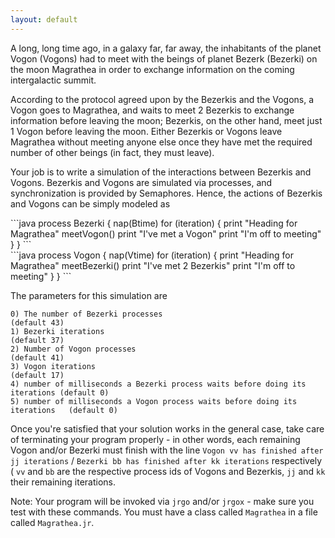 ```yaml
---
layout: default
---
```


A long, long time ago, in a galaxy far, far away, the inhabitants of the planet Vogon (Vogons) had to meet
with the beings of planet Bezerk (Bezerki) on the moon Magrathea in order to exchange information on the
coming intergalactic summit.

According to the protocol agreed upon by the Bezerkis and the Vogons, a Vogon goes to Magrathea, and
waits to meet 2 Bezerkis to exchange information before leaving the moon; Bezerkis, on the other hand,
meet just 1 Vogon before leaving the moon. Either Bezerkis or Vogons leave Magrathea without meeting
anyone else once they have met the required number of other beings (in fact, they must leave).

Your job is to write a simulation of the interactions between Bezerkis and Vogons. Bezerkis and Vogons
are simulated via processes, and synchronization is provided by Semaphores. Hence, the actions of Bezerkis
and Vogons can be simply modeled as

<div>
<div class="leftCol">
```java
process Bezerki {
  nap(Btime)
  for (iteration) {
    print "Heading for Magrathea"
    meetVogon()
    print "I've met a Vogon"
    print "I'm off to meeting"
  }
}
```
</div>
<div class="rightCol">
</div>
```java
process Vogon {
  nap(Vtime)
  for (iteration) {
    print "Heading for Magrathea"
    meetBezerki()
    print "I've met 2 Bezerkis"
    print "I'm off to meeting"
  }
}
```
</div>

The parameters for this simulation are
```
0) The number of Bezerki processes                                            (default 43)
1) Bezerki iterations                                                         (default 37)
2) Number of Vogon processes                                                  (default 41)
3) Vogon iterations                                                           (default 17)
4) number of milliseconds a Bezerki process waits before doing its iterations (default 0)
5) number of milliseconds a Vogon process waits before doing its iterations   (default 0)
```

Once you're satisfied that your solution works in the general case, take care of terminating your program
properly - in other words, each remaining Vogon and/or Bezerki must finish with the line `Vogon vv has
finished after jj iterations` / `Bezerki bb has finished after kk iterations` respectively ( `vv`
and `bb` are the respective process ids of Vogons and Bezerkis, `jj` and `kk` their remaining iterations.

Note: Your program will be invoked via `jrgo` and/or `jrgox` - make sure you test with these commands. You
must have a class called `Magrathea` in a file called `Magrathea.jr`.
